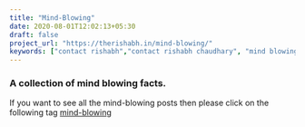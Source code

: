 ```yaml
---
title: "Mind-Blowing"
date: 2020-08-01T12:02:13+05:30
draft: false
project_url: "https://therishabh.in/mind-blowing/"
keywords: ["contact rishabh","contact rishabh chaudhary", "mind blowing facts"]
---
```


### A collection of mind blowing facts.

If you want to see all the mind-blowing posts then please click on the following tag <a href="https://therishabh.in/tags/mind-blowing/">mind-blowing</a>